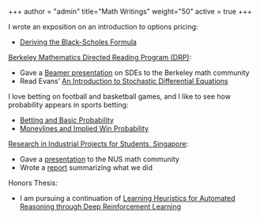 +++
author = "admin"
title="Math Writings"
weight="50"
active = true
+++


I wrote an exposition on an introduction to options pricing:

* [Deriving the Black-Scholes Formula](/pdf/BSPaper.pdf)

[Berkeley Mathematics Directed Reading Program (DRP)](https://math.berkeley.edu/wp/drp/):

* Gave a [Beamer presentation](/pdf/SDEbeamer.pdf) on SDEs to the Berkeley math community
* Read Evans’ [An Introduction to Stochastic Differential Equations](/pdf/EvansSDE.pdf)

I love betting on football and basketball games, and I like to see how probability appears in sports betting:

* [Betting and Basic Probability](/pdf/Betting.pdf) 
* [Moneylines and Implied Win Probability](/pdf/Moneylines.pdf)

[Research in Industrial Projects for Students, Singapore](https://www.ipam.ucla.edu/programs/student-research-programs/research-in-industrial-projects-for-students-rips-2019-singapore/):

* Gave a [presentation](/pdf/CoqBeamerTalk.pdf) to the NUS math community
* Wrote a [report](pdf/RIPS_Report.pdf) summarizing what we did

Honors Thesis:

* I am pursuing a continuation of [Learning Heuristics for Automated Reasoning through Deep Reinforcement Learning](https://arxiv.org/abs/1807.08058)

